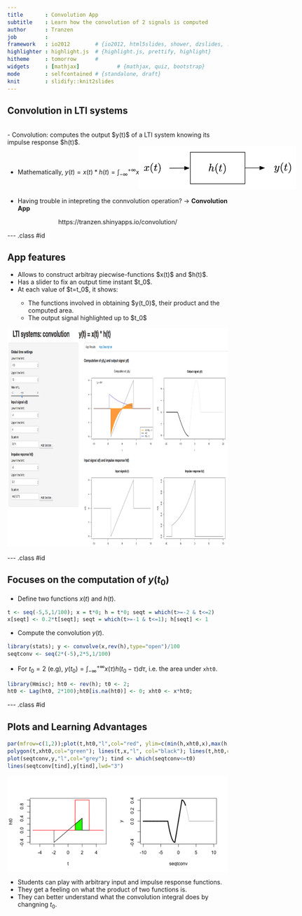 ```yaml
---
title       : Convolution App
subtitle    : Learn how the convolution of 2 signals is computed
author      : Tranzen
job         : 
framework   : io2012        # {io2012, html5slides, shower, dzslides, ...}
highlighter : highlight.js  # {highlight.js, prettify, highlight}
hitheme     : tomorrow      # 
widgets     : [mathjax]            # {mathjax, quiz, bootstrap}
mode        : selfcontained # {standalone, draft}
knit        : slidify::knit2slides
---
```


## Convolution in LTI systems

<br>
- Convolution: computes the output $y(t)$ of a LTI system knowing its impulse response $h(t)$.

<div id="over" style="position:absolute; width:100%; height:100%;">
        <img src="./assets/img/LTI.png" alt="LTI system" height="100" style="display: block; margin: auto auto;">
</div>
<br><br><br>

- Mathematically, $y(t) = x(t) * h(t) = \int_{-\infty}^{+\infty} x(\tau) h(t-\tau) d\tau$.

<br>

- Having trouble in intepreting the connvolution operation? $\longrightarrow$ <b>Convolution App</b>

<center>https://tranzen.shinyapps.io/convolution/ </center>

--- .class #id 

## App features

<ul>
  <li>Allows to construct arbitray piecwise-functions $x(t)$ and $h(t)$.</li>
  <li>Has a slider to fix an output time instant $t_0$.</li>
  <li>At each value of $t=t_0$, it shows:</li>
        <ul>
                <li>The functions involved in obtaining $y(t_0)$, their product and the computed area.</li>
                <li>The output signal highlighted up to $t_0$</li>
        </ul>
</ul>

<img src="./assets/img/app.png" alt="LTI system" height="500">


--- .class #id 

## Focuses on the computation of $y(t_0)$

- Define two functions $x(t)$ and $h(t)$.


```r
t <- seq(-5,5,1/100); x = t*0; h = t*0; seqt = which(t>=-2 & t<=2)
x[seqt] <- 0.2*t[seqt]; seqt = which(t>=-1 & t<=1); h[seqt] <- 1
```

- Compute the convolution $y(t)$.

```r
library(stats); y <- convolve(x,rev(h),type="open")/100
seqtconv <- seq(2*(-5),2*5,1/100)
```

- For $t_0=2$ (e.g), $y(t_0)=\int_{-\infty}^{+\infty} x(\tau) h(t_0-\tau) d\tau$, i.e. the area under `xht0`.


```r
library(Hmisc); ht0 <- rev(h); t0 <- 2; 
ht0 <- Lag(ht0, 2*100);ht0[is.na(ht0)] <- 0; xht0 <- x*ht0; 
```

--- .class #id 

## Plots and Learning Advantages 


```r
par(mfrow=c(1,2));plot(t,ht0,"l",col="red", ylim=c(min(h,xht0,x),max(h,xht0,x)))  
polygon(t,xht0,col="green"); lines(t,x,"l", col="black"); lines(t,ht0,col="red") 
plot(seqtconv,y,"l",col="grey"); tind <- which(seqtconv<=t0)
lines(seqtconv[tind],y[tind],lwd="3")
```

<img src="assets/fig/unnamed-chunk-4-1.png" title="plot of chunk unnamed-chunk-4" alt="plot of chunk unnamed-chunk-4" style="display: block; margin: auto;" />

- Students can play with arbitrary input and impulse response functions.
- They get a feeling on what the product of two functions is.
- They can better understand what the convolution integral does by changning $t_0$.




